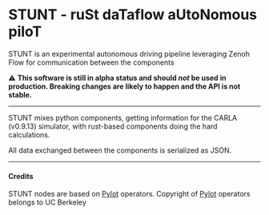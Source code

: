 # STUNT - ruSt daTaflow aUtoNomous piloT

STUNT is an experimental autonomous driving pipeline leveraging Zenoh Flow
for communication between the components


:warning: **This software is still in alpha status and should _not_ be used in production. Breaking changes are likely to happen and the API is not stable.**


---

STUNT mixes python components, getting information for the CARLA (v0.9.13) simulator, with
rust-based components doing the hard calculations.


All data exchanged between the components is serialized as JSON.


---

#### Credits

STUNT nodes are based on [Pylot](https://github.com/erdos-project/pylot) operators.
Copyright of [Pylot](https://github.com/erdos-project/pylot) operators belongs to UC Berkeley

